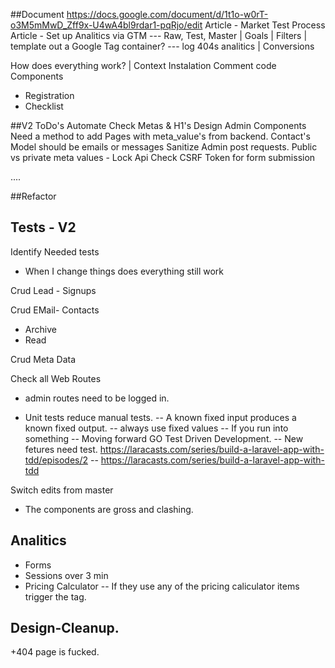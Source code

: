 
##Document
https://docs.google.com/document/d/1t1o-w0rT-o3M5mMwD_Zff9x-U4wA4bl9rdar1-pqRjo/edit
Article - Market Test Process
Article - Set up Analitics via GTM
--- Raw, Test, Master | Goals | Filters | template out a Google Tag container?
--- log 404s analitics | Conversions

How does everything work? | Context
Instalation
Comment code
Components
- Registration
- Checklist

##V2 ToDo's
Automate Check Metas & H1's
Design Admin Components
Need a method to add Pages with meta_value's from backend.
Contact's Model should be emails or messages
Sanitize Admin post requests.
Public vs private meta values - Lock Api
Check CSRF Token for form submission

....


##Refactor

## Tests - V2
Identify Needed tests
- When I change things does everything still work

Crud Lead - Signups

Crud EMail- Contacts
- Archive
- Read

Crud Meta Data

Check all Web Routes
- admin routes need to be logged in.


- Unit tests reduce manual tests.
-- A known fixed input produces a known fixed output.
-- always use fixed values
-- If you run into something
-- Moving forward GO Test Driven Development.
-- New fetures need test. https://laracasts.com/series/build-a-laravel-app-with-tdd/episodes/2
-- https://laracasts.com/series/build-a-laravel-app-with-tdd


Switch edits from master


- The components are gross and clashing.
## Analitics
- Forms
- Sessions over 3 min
- Pricing Calculator
-- If they use any of the pricing caliculator items trigger the tag.

## Design-Cleanup.
+404 page is fucked.
